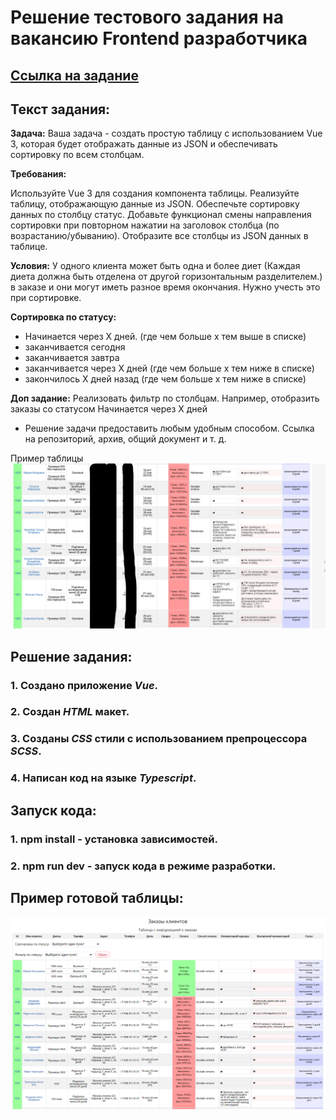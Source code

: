 # Решение тестового задания на вакансию Frontend разработчика

##  [Ссылка на задание](https://gitlab.com/sibkod/test)

## Текст задания:

<b>Задача:</b>
Ваша задача - создать простую таблицу с использованием Vue 3, которая будет отображать данные из JSON и обеспечивать сортировку по всем столбцам.

<b>Требования:</b>

Используйте Vue 3 для создания компонента таблицы.
Реализуйте таблицу, отображающую данные из JSON.
Обеспечьте сортировку данных по столбцу статус.
Добавьте функционал смены направления сортировки при повторном нажатии на заголовок столбца (по возрастанию/убыванию).
Отобразите все столбцы из JSON данных в таблице.


<b>Условия:</b>
У одного клиента может быть одна и более диет (Каждая диета должна быть отделена от другой горизонтальным разделителем.)
в заказе и они могут иметь разное время окончания.
Нужно учесть это при сортировке.

<b>Сортировка по статусу:</b>
- Начинается через Х дней. (где чем больше х тем выше в списке)
- заканчивается сегодня
- заканчивается завтра
- заканчивается через Х дней (где чем больше х тем ниже в списке)
- закончилось Х дней назад (где чем больше х тем ниже в списке)

<b>Доп задание:</b>
Реализовать фильтр по столбцам.
Например, отобразить заказы со статусом Начинается через Х дней


* Решение задачи предоставить любым удобным способом. Ссылка на репозиторий, архив, общий документ и т. д.

Пример таблицы
![img.png](img.png)

## Решение задания:

### 1. Создано приложение ***Vue***.
### 2. Создан ***HTML*** макет.
### 3. Созданы ***CSS*** стили с использованием препроцессора ***SCSS***.
### 4. Написан код на языке ***Typescript***.

## Запуск кода:

### 1. **npm install** - установка зависимостей.
### 2. **npm run dev** - запуск кода в режиме разработки.

## Пример готовой таблицы:

![Пример готовой таблицы](my-table.png)
